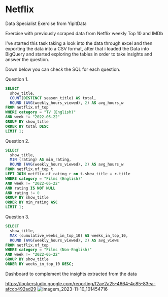 # Netflix

Data Specialist Exercise from YipitData

Exercise with previously scraped data from Netflix weekly Top 10 and IMDb

I've started this task taking a look into the data through excel and then
exporting the data into a CSV format, after that i loaded the Data into
BigQuery and started exploring the tables in order to take insights and 
answer the question.

Down below you can check the SQL for each question.

Question 1.

```SQL
SELECT
  show_title,
  COUNT(DISTINCT season_title) AS total,
  ROUND (AVG(weekly_hours_viewed), 2) AS avg_hours_w
FROM netflix.nf_top
WHERE category = "TV (English)" 
AND week != "2022-05-22"
GROUP BY show_title
ORDER BY total DESC
LIMIT 1;
```

Question 2.

```SQL
SELECT 
  show_title,
  MIN (rating) AS min_rating,
  ROUND (AVG(weekly_hours_viewed), 2) AS avg_hours_w
FROM netflix.nf_top t
LEFT JOIN netflix.nf_rating r on t.show_title = r.title
WHERE category = "Films (English)" 
AND week != "2022-05-22"
AND rating IS NOT NULL
AND rating != 0
GROUP BY show_title
ORDER BY min_rating ASC
LIMIT 1;
```

Question 3.

```SQL
SELECT
  show_title,
  MAX (cumulative_weeks_in_top_10) AS weeks_in_top_10,
  ROUND (AVG(weekly_hours_viewed), 2) AS avg_views
FROM netflix.nf_top
WHERE category = "Films (Non-English)"
AND week != "2022-05-22"
GROUP BY show_title
ORDER BY weeks_in_top_10 DESC;
```

Dashboard to complement the insights extracted from the data

https://lookerstudio.google.com/reporting/f2ae2a25-4664-4c85-83ea-afccb492ad29
![imagem_2023-11-10_101454716](https://github.com/Ronan-Alencar/Startups/assets/133599706/ed64aa97-e33e-4b5a-a87d-697f63efb2bf)

